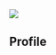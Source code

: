 <img src="https://capsule-render.vercel.app/api?type=wave&color=auto&height=300&section=header&text=Jung Sang Sik&fontSize=90" />




## Profile

<!--
**developerSik/developerSik** is a ✨ _special_ ✨ repository because its `README.md` (this file) appears on your GitHub profile.

Here are some ideas to get you started:

- 🔭 I’m currently working on ...
- 🌱 I’m currently learning ...
- 👯 I’m looking to collaborate on ...
- 🤔 I’m looking for help with ...
- 💬 Ask me about ...
- 📫 How to reach me: ...
- 😄 Pronouns: ...
- ⚡ Fun fact: ...
-->
